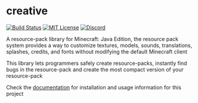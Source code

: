 # creative
[![Build Status](https://img.shields.io/github/actions/workflow/status/unnamed/creative/build.yml?branch=main)](https://github.com/unnamed/creative/actions/workflows/build.yml)
[![MIT License](https://img.shields.io/badge/license-MIT-blue)](license.txt)
[![Discord](https://img.shields.io/discord/683899335405994062)](https://discord.gg/xbba2fy)

A resource-pack library for Minecraft: Java Edition, the resource pack system
provides a way to customize textures, models, sounds, translations, splashes,
credits, and fonts without modifying the default Minecraft client

This library lets programmers safely create resource-packs, instantly find
bugs in the resource-pack and create the most compact version of your
resource-pack

Check the [documentation](https://unnamed.team/docs/creative) for installation and
usage information for this project